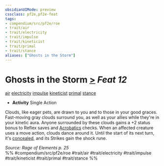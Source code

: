 ```yaml
---
obsidianUIMode: preview
cssclass: pf2e,pf2e-feat
tags:
- compendium/src/pf2e/roe
- trait/air
- trait/electricity
- trait/impulse
- trait/kineticist
- trait/primal
- trait/stance
aliases: ["Ghosts in the Storm"]
---
```

# Ghosts in the Storm  [>](chapter-9-playing-the-game.md#Actions "Single Action") *Feat 12*  
[air](air.md "Air Energy & Element Trait")  [electricity](electricity.md "Electricity Energy & Element Trait")  [impulse](impulse-roe.md "Impulse Action & Ability Trait")  [kineticist](kineticist-roe.md "Kineticist Class Trait")  [primal](primal.md "Primal Tradition Trait")  [stance](stance.md "Stance Combat Trait")  

- **Activity** Single Action

Clouds, like eager pets, are drawn to you and to those in your good graces. Fast-moving gray clouds surround you, as well as your allies while they're in your kinetic aura. Anyone surrounded by these clouds gains a +2 status bonus to Reflex saves and [Acrobatics](skills.md#Acrobatics) checks. When an affected creature uses a move action, clouds dance around it. Until the start of its next turn, it's [concealed](conditions.md#Concealed), and its Strikes gain the shock rune.

*Source: Rage of Elements p. 25*  
%% #compendium/src/pf2e/roe #trait/air #trait/electricity #trait/impulse #trait/kineticist #trait/primal #trait/stance %%